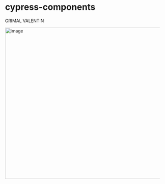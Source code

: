 # cypress-components

GRIMAL VALENTIN


<img width="597" height="492" alt="image" src="https://github.com/user-attachments/assets/0d0a5d3e-00ec-4480-8707-5d955b8345a4" />
